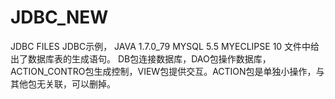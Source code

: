 # JDBC_NEW
JDBC FILES
JDBC示例， JAVA   1.7.0_79
           MYSQL   5.5
           MYECLIPSE 10
文件中给出了数据库表的生成语句。
DB包连接数据库，DAO包操作数据库，ACTION_CONTRO包生成控制，VIEW包提供交互。ACTION包是单独小操作，与其他包无关联，可以删掉。
